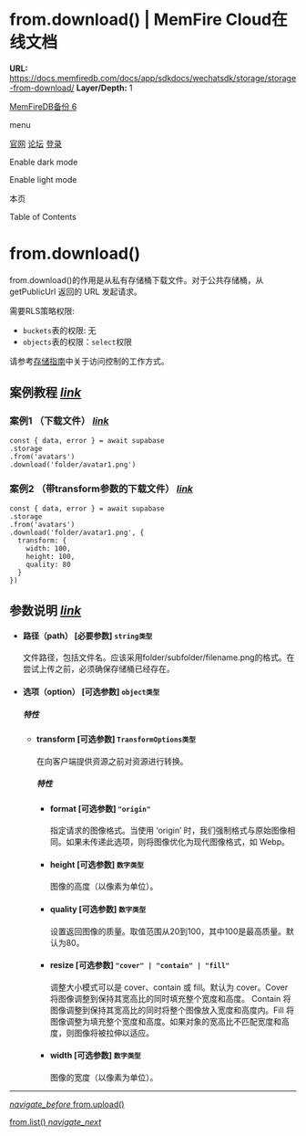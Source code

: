# from.download() | MemFire Cloud在线文档

**URL:** https://docs.memfiredb.com/docs/app/sdkdocs/wechatsdk/storage/storage-from-download/
**Layer/Depth:** 1

[MemFireDB备份 6](/)

menu

[官网](https://memfiredb.com/)
[论坛](https://community.memfiredb.com/)
[登录](https://cloud.memfiredb.com/auth/login)

Enable dark mode

Enable light mode

本页

Table of Contents

# from.download()

from.download()的作用是从私有存储桶下载文件。对于公共存储桶，从 getPublicUrl 返回的 URL 发起请求。

需要RLS策略权限:

* `buckets`表的权限: 无
* `objects`表的权限：`select`权限

请参考[存储指南](/docs/app/development_guide/storage/storage/#access-control)中关于访问控制的工作方式。

## 案例教程 [*link*](#%e6%a1%88%e4%be%8b%e6%95%99%e7%a8%8b)

### 案例1 （下载文件） [*link*](#%e6%a1%88%e4%be%8b1-%e4%b8%8b%e8%bd%bd%e6%96%87%e4%bb%b6)

```
const { data, error } = await supabase
.storage
.from('avatars')
.download('folder/avatar1.png')
```

### 案例2 （带transform参数的下载文件） [*link*](#%e6%a1%88%e4%be%8b2-%e5%b8%a6transform%e5%8f%82%e6%95%b0%e7%9a%84%e4%b8%8b%e8%bd%bd%e6%96%87%e4%bb%b6)

```
const { data, error } = await supabase
.storage
.from('avatars')
.download('folder/avatar1.png', {
  transform: {
    width: 100,
    height: 100,
    quality: 80
  }
})
```

## 参数说明 [*link*](#%e5%8f%82%e6%95%b0%e8%af%b4%e6%98%8e)

* #### 路径（path） [必要参数] `string类型`

  文件路径，包括文件名。应该采用folder/subfolder/filename.png的格式。在尝试上传之前，必须确保存储桶已经存在。
* #### 选项（option） [可选参数] `object类型`

  ##### 特性

  + #### transform [可选参数] `TransformOptions类型`

    在向客户端提供资源之前对资源进行转换。

    ##### 特性

    - #### format [可选参数] `"origin"`

      指定请求的图像格式。当使用 ‘origin’ 时，我们强制格式与原始图像相同。如果未传递此选项，则将图像优化为现代图像格式，如 Webp。
    - #### height [可选参数] `数字类型`

      图像的高度（以像素为单位）。
    - #### quality [可选参数] `数字类型`

      设置返回图像的质量。取值范围从20到100，其中100是最高质量。默认为80。
    - #### resize [可选参数] `"cover" | "contain" | "fill"`

      调整大小模式可以是 cover、contain 或 fill。默认为 cover。Cover 将图像调整到保持其宽高比的同时填充整个宽度和高度。
      Contain 将图像调整到保持其宽高比的同时将整个图像放入宽度和高度内。Fill 将图像调整为填充整个宽度和高度。如果对象的宽高比不匹配宽度和高度，则图像将被拉伸以适应。
    - #### width [可选参数] `数字类型`

      图像的宽度（以像素为单位）。

---

[*navigate\_before* from.upload()](/docs/app/sdkdocs/wechatsdk/storage/storage-from-upload/)

[from.list() *navigate\_next*](/docs/app/sdkdocs/wechatsdk/storage/storage-from-list/)